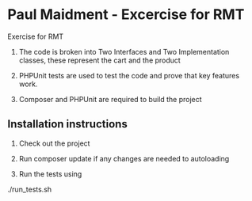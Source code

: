 # Paul Maidment - Excercise for RMT
Exercise for RMT

1) The code is broken into Two Interfaces and Two Implementation classes, these represent the cart and the product

2) PHPUnit tests are used to test the code and prove that key features work.

4) Composer and PHPUnit are required to build the project


Installation instructions
-------------------------
1) Check out the project

2) Run composer update if any changes are needed to autoloading

3) Run the tests using

  ./run_tests.sh
  
  


